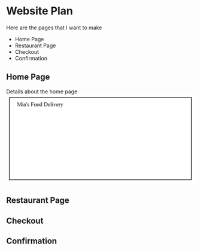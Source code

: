 # Website Plan
Here are the pages that I want to make
* Home Page
* Restaurant Page
* Checkout
* Confirmation

## Home Page
Details about the home page  
![](./images/BasicHomePage.png)

## Restaurant Page

## Checkout

## Confirmation
